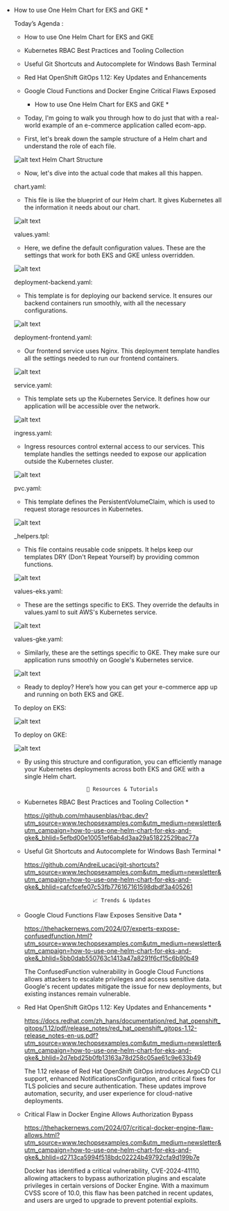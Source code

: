 * How to use One Helm Chart for EKS and GKE *

  Today’s Agenda :
   
   - How to use One Helm Chart for EKS and GKE

   - Kubernetes RBAC Best Practices and Tooling Collection

   - Useful Git Shortcuts and Autocomplete for Windows Bash Terminal

   - Red Hat OpenShift GitOps 1.12: Key Updates and Enhancements

   - Google Cloud Functions and Docker Engine Critical Flaws Exposed

        * How to use One Helm Chart for EKS and GKE *

    - Today, I'm going to walk you through how to do just that with a real-world example of an e-commerce application called ecom-app.

    - First, let's break down the sample structure of a Helm chart and understand the role of each file.

    ![alt text](unnamed.jpg)
        Helm Chart Structure

    - Now, let's dive into the actual code that makes all this happen.

    chart.yaml:

    - This file is like the blueprint of our Helm chart. It gives Kubernetes all the information it needs about our chart.

    ![alt text](image.png)

    values.yaml:

    - Here, we define the default configuration values. These are the settings that work for both EKS and GKE unless overridden.

    ![alt text](image-1.png)

    deployment-backend.yaml:

    - This template is for deploying our backend service. It ensures our backend containers run smoothly, with all the necessary configurations.

    ![alt text](image-2.png)

    deployment-frontend.yaml:

    - Our frontend service uses Nginx. This deployment template handles all the settings needed to run our frontend containers.

    ![alt text](image-3.png)

    service.yaml:

    - This template sets up the Kubernetes Service. It defines how our application will be accessible over the network.

    ![alt text](image-4.png)

    ingress.yaml:

    - Ingress resources control external access to our services. This template handles the settings needed to expose our application outside the Kubernetes cluster.

    ![alt text](image-5.png)

    pvc.yaml:

    - This template defines the PersistentVolumeClaim, which is used to request storage resources in Kubernetes.

    ![alt text](image-6.png)

    _helpers.tpl:

    - This file contains reusable code snippets. It helps keep our templates DRY (Don't Repeat Yourself) by providing common functions.

    ![alt text](image-7.png)

    values-eks.yaml:

    - These are the settings specific to EKS. They override the defaults in values.yaml to suit AWS's Kubernetes service.

    ![alt text](image-8.png)

    values-gke.yaml:

    - Similarly, these are the settings specific to GKE. They make sure our application runs smoothly on Google's Kubernetes service.

    ![alt text](image-9.png)

    - Ready to deploy? Here’s how you can get your e-commerce app up and running on both EKS and GKE.

    To deploy on EKS:

    ![alt text](image-10.png)
    
    To deploy on GKE:

    ![alt text](image-11.png)

    - By using this structure and configuration, you can efficiently manage your Kubernetes deployments across both EKS and GKE with a single Helm chart.


                              📖 Resources & Tutorials

  * Kubernetes RBAC Best Practices and Tooling Collection *

    https://github.com/mhausenblas/rbac.dev?utm_source=www.techopsexamples.com&utm_medium=newsletter&utm_campaign=how-to-use-one-helm-chart-for-eks-and-gke&_bhlid=5efbd00e10051ef6ab4d3aa29a51822529bac77a

  * Useful Git Shortcuts and Autocomplete for Windows Bash Terminal *

    https://github.com/AndreiLucaci/git-shortcuts?utm_source=www.techopsexamples.com&utm_medium=newsletter&utm_campaign=how-to-use-one-helm-chart-for-eks-and-gke&_bhlid=cafcfcefe07c53fb776167161598dbdf3a405261

                              📈 Trends & Updates

  * Google Cloud Functions Flaw Exposes Sensitive Data * 

    https://thehackernews.com/2024/07/experts-expose-confusedfunction.html?utm_source=www.techopsexamples.com&utm_medium=newsletter&utm_campaign=how-to-use-one-helm-chart-for-eks-and-gke&_bhlid=5bb0dab550763c1413a47a8291f6cf15c6b90b49 

    The ConfusedFunction vulnerability in Google Cloud Functions allows attackers to escalate privileges and access sensitive data. Google's recent updates mitigate the issue for new deployments, but existing instances remain vulnerable.

  * Red Hat OpenShift GitOps 1.12: Key Updates and Enhancements *

    https://docs.redhat.com/zh_hans/documentation/red_hat_openshift_gitops/1.12/pdf/release_notes/red_hat_openshift_gitops-1.12-release_notes-en-us.pdf?utm_source=www.techopsexamples.com&utm_medium=newsletter&utm_campaign=how-to-use-one-helm-chart-for-eks-and-gke&_bhlid=2d7ebd25b0fb13163a78d258c05ae61c9e633b49

    The 1.12 release of Red Hat OpenShift GitOps introduces ArgoCD CLI support, enhanced NotificationsConfiguration, and critical fixes for TLS policies and secure authentication. These updates improve automation, security, and user experience for cloud-native deployments.

  * Critical Flaw in Docker Engine Allows Authorization Bypass

    https://thehackernews.com/2024/07/critical-docker-engine-flaw-allows.html?utm_source=www.techopsexamples.com&utm_medium=newsletter&utm_campaign=how-to-use-one-helm-chart-for-eks-and-gke&_bhlid=d2713ca5994f518bdc02224b49792cfa9d199b7e

    Docker has identified a critical vulnerability, CVE-2024-41110, allowing attackers to bypass authorization plugins and escalate privileges in certain versions of Docker Engine. With a maximum CVSS score of 10.0, this flaw has been patched in recent updates, and users are urged to upgrade to prevent potential exploits.

      

      

     
